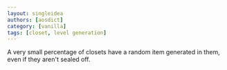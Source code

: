 ```yaml
---
layout: singleidea
authors: [aosdict]
category: [vanilla]
tags: [closet, level generation]
---
```

A very small percentage of closets have a random item generated in them, even if they aren't sealed off.
